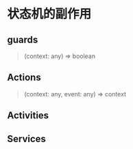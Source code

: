 # 状态机的副作用

## guards

> (context: any) => boolean

## Actions

> (context: any, event: any) => context

## Activities

> 

## Services

>
